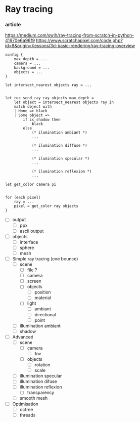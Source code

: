 # Ray tracing

### article
https://medium.com/swlh/ray-tracing-from-scratch-in-python-41670e6a96f9
https://www.scratchapixel.com/code.php?id=8&origin=/lessons/3d-basic-rendering/ray-tracing-overview


```
config {
    max_depth = ...
    camera = ...
    background = ...
    objects = ...
}

let intersect_nearest objects ray = ...


let rec send_ray ray objects max_depth = 
    let object = intersect_nearest objects ray in
    match object with
    | None => black
    | Some object =>
        if is_shadow then
            black
        else
            (* ilumination ambiant *)
            ...
    
            (* ilumination diffuse *)
            ...

            (* ilumination specular *)
            ...

            (* ilumination reflexion *)
            ...

let get_color camera pi


for (each pixel)
    ray = ...
    pixel = get_color ray objects
}
```
- [ ] output
    - [ ] ppx
    - [ ] ascii output
- [ ] objects
    - [ ] interface
    - [ ] sphere
    - [ ] mesh
- [ ] Simple ray tracing (one bounce)
    - [ ] scene
        - [ ] file ?
        - [ ] camera
        - [ ] screen
        - [ ] objects
            - [ ] position
            - [ ] material
        - [ ] light
            - [ ] ambiant
            - [ ] directional
            - [ ] point
    - [ ] illumination ambiant
    - [ ] shadow

- [ ] Advanced
    - [ ] scene
        - [ ] camera
            - [ ] fov
        - [ ] objects
            - [ ] rotation
            - [ ] scale
    - [ ] illumination specular
    - [ ] illumination difuse
    - [ ] illumination reflexion
        - [ ] transparency
    - [ ] smooth mesh
- [ ] Optimisation
    - [ ] octree
    - [ ] threads
